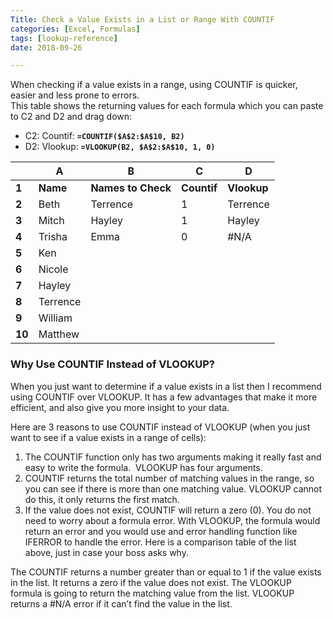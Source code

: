 ```yaml
---
Title: Check a Value Exists in a List or Range With COUNTIF
categories: [Excel, Formulas]
tags: [lookup-reference]
date: 2018-09-26

---
```


When checking if a value exists in a range, using COUNTIF is quicker, easier and less prone to errors.  
This table shows the returning values for each formula which you can paste to C2 and D2 and drag down:  

-  C2: Countif: **`=COUNTIF($A$2:$A$10, B2)`**  
-  D2: Vlookup: **`=VLOOKUP(B2, $A$2:$A$10, 1, 0)`**

|        | A        | B                  | C           | D           |
|--------|----------|--------------------|-------------|-------------|
| **1**  | **Name** | **Names to Check** | **Countif** | **Vlookup** |
| **2**  | Beth     | Terrence           | 1           | Terrence    |
| **3**  | Mitch    | Hayley             | 1           | Hayley      |
| **4**  | Trisha   | Emma               | 0           | #N/A        |
| **5**  | Ken      |                    |             |             |
| **6**  | Nicole   |                    |             |             |
| **7**  | Hayley   |                    |             |             |
| **8**  | Terrence |                    |             |             |
| **9**  | William  |                    |             |             |
| **10** | Matthew  |                    |             |             |

### Why Use COUNTIF Instead of VLOOKUP?
When you just want to determine if a value exists in a list then I recommend using COUNTIF over VLOOKUP. It has a few advantages that make it more efficient, and also give you more insight to your data.

Here are 3 reasons to use COUNTIF instead of VLOOKUP (when you just want to see if a value exists in a range of cells):
1. The COUNTIF function only has two arguments making it really fast and easy to write the formula.  VLOOKUP has four arguments.
2. COUNTIF returns the total number of matching values in the range, so you can see if there is more than one matching value. VLOOKUP cannot do this, it only returns the first match.
3. If the value does not exist, COUNTIF will return a zero (0). You do not need to worry about a formula error. With VLOOKUP, the formula would return an error and you would use and error handling function like IFERROR to handle the error.
Here is a comparison table of the list above, just in case your boss asks why.


The COUNTIF returns a number greater than or equal to 1 if the value exists in the list. It returns a zero if the value does not exist.
The VLOOKUP formula is going to return the matching value from the list. VLOOKUP returns a #N/A error if it can’t find the value in the list.
